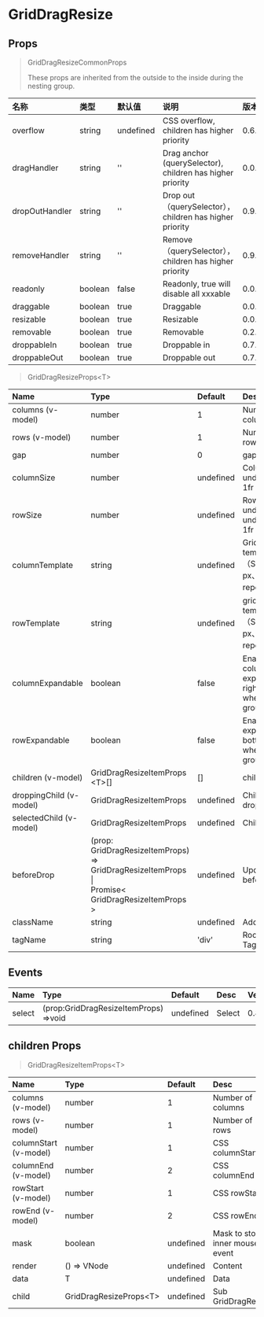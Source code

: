 # GridDragResize

## Props

> GridDragResizeCommonProps
>
> These props are inherited from the outside to the inside during the nesting group.

| 名称           | 类型    | 默认值    | 说明                                                      | 版本   |
| :------------- | :------ | :-------- | :-------------------------------------------------------- | :----- |
| overflow       | string  | undefined | CSS overflow, children has higher priority                | 0.6.0  |
| dragHandler    | string  | ''        | Drag anchor (querySelector), children has higher priority | 0.0.17 |
| dropOutHandler | string  | ''        | Drop out（querySelector），children has higher priority   | 0.9.0  |
| removeHandler  | string  | ''        | Remove（querySelector），children has higher priority     | 0.9.0  |
| readonly       | boolean | false     | Readonly, true will disable all xxxable                   | 0.0.17 |
| draggable      | boolean | true      | Draggable                                                 | 0.0.17 |
| resizable      | boolean | true      | Resizable                                                 | 0.0.17 |
| removable      | boolean | true      | Removable                                                 | 0.2.0  |
| droppableIn    | boolean | true      | Droppable in                                              | 0.7.0  |
| droppableOut   | boolean | true      | Droppable out                                             | 0.7.0  |

> GridDragResizeProps&lt;T&gt;

| Name                    | Type                                                                                                                        | Default   | Desc                                                                | Version |
| :---------------------- | :-------------------------------------------------------------------------------------------------------------------------- | :-------- | :------------------------------------------------------------------ | :------ |
| columns (v-model)       | number                                                                                                                      | 1         | Number of columns                                                   | 0.0.17  |
| rows (v-model)          | number                                                                                                                      | 1         | Number of rows                                                      | 0.0.17  |
| gap                     | number                                                                                                                      | 0         | gap size                                                            | 0.0.17  |
| columnSize              | number                                                                                                                      | undefined | Column size, undefined as 1fr                                       | 0.0.17  |
| rowSize                 | number                                                                                                                      | undefined | Row size, undefined undefined as 1fr                                | 0.0.17  |
| columnTemplate          | string                                                                                                                      | undefined | Grid column template（Support：px、fr、repeat）                     | 0.11.0  |
| rowTemplate             | string                                                                                                                      | undefined | grid row template （Support：px、fr、repeat）                       | 0.11.0  |
| columnExpandable        | boolean                                                                                                                     | false     | Enable columns to expand to the right(Disable when in nested group) | 0.0.17  |
| rowExpandable           | boolean                                                                                                                     | false     | Enable rows to expand to the bottom(Disable when in nested group)   | 0.0.17  |
| children (v-model)      | GridDragResizeItemProps<br>&lt;T&gt;[]                                                                                      | []        | children Props                                                      | 0.0.17  |
| droppingChild (v-model) | GridDragResizeItemProps                                                                                                     | undefined | Child which is dropping                                             | 0.2.6   |
| selectedChild (v-model) | GridDragResizeItemProps                                                                                                     | undefined | Child selected                                                      | 0.8.0   |
| beforeDrop              | (prop:<br>GridDragResizeItemProps)<br>=&gt;<br>GridDragResizeItemProps \|<br>Promise&lt;<br>GridDragResizeItemProps<br>&gt; | undefined | Update prop before drop                                             | 0.7.0   |
| className               | string                                                                                                                      | undefined | Add CSS Class                                                       | 0.4.0   |
| tagName                 | string                                                                                                                      | 'div'     | Root element TagName                                                | 0.7.0   |

## Events

| Name   | Type                                        | Default   | Desc   | Version |
| :----- | :------------------------------------------ | :-------- | :----- | :------ |
| select | (prop:GridDragResizeItemProps)<br>=&gt;void | undefined | Select | 0.8.0   |

## children Props

> GridDragResizeItemProps&lt;T&gt;

| Name                  | Type                         | Default   | Desc                           | Version |
| :-------------------- | :--------------------------- | :-------- | :----------------------------- | :------ |
| columns (v-model)     | number                       | 1         | Number of columns              | 0.0.17  |
| rows (v-model)        | number                       | 1         | Number of rows                 | 0.0.17  |
| columnStart (v-model) | number                       | 1         | CSS columnStart                | 0.0.17  |
| columnEnd (v-model)   | number                       | 2         | CSS columnEnd                  | 0.0.17  |
| rowStart (v-model)    | number                       | 1         | CSS rowStart                   | 0.0.17  |
| rowEnd (v-model)      | number                       | 2         | CSS rowEnd                     | 0.0.17  |
| mask                  | boolean                      | undefined | Mask to stop inner mouse event | 0.12.0  |
| render                | () => VNode                  | undefined | Content                        | 0.0.17  |
| data                  | T                            | undefined | Data                           | 0.0.17  |
| child                 | GridDragResizeProps&lt;T&gt; | undefined | Sub GridDragResize             | 0.4.0   |
